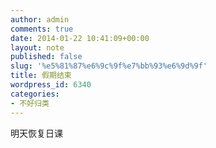 ```yaml
---
author: admin
comments: true
date: 2014-01-22 10:41:09+00:00
layout: note
published: false
slug: '%e5%81%87%e6%9c%9f%e7%bb%93%e6%9d%9f'
title: 假期结束
wordpress_id: 6340
categories:
- 不好归类
---
```


明天恢复日课
